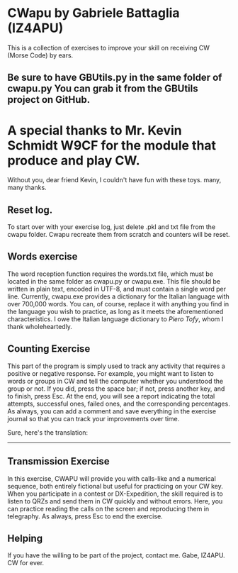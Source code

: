 # CWapu by Gabriele Battaglia (IZ4APU)
This is a collection of exercises to improve your skill on receiving CW (Morse Code) by ears.

## Be sure to have GBUtils.py in the same folder of cwapu.py You can grab it from the GBUtils project on GitHub.

# A special thanks to Mr. Kevin Schmidt W9CF for the module that produce and play CW.
Without you, dear friend Kevin, I couldn't have fun with these toys. many, many thanks.

## Reset log.
To start over with your exercise log, just delete .pkl and txt file from the cwapu folder. Cwapu recreate them from scratch and counters will be reset.

## Words exercise
The word reception function requires the words.txt file, which must be located in the same folder as cwapu.py or cwapu.exe. This file should be written in plain text, encoded in UTF-8, and must contain a single word per line. Currently, cwapu.exe provides a dictionary for the Italian language with over 700,000 words. 
You can, of course, replace it with anything you find in the language you wish to practice, as long as it meets the aforementioned characteristics. 
I owe the Italian language dictionary to *Piero Tofy*, whom I thank wholeheartedly.

## Counting Exercise
This part of the program is simply used to track any activity that requires a positive or negative response. For example, you might want to listen to words or groups in CW and tell the computer whether you understood the group or not. If you did, press the space bar; if not, press another key, and to finish, press Esc.
At the end, you will see a report indicating the total attempts, successful ones, failed ones, and the corresponding percentages.
As always, you can add a comment and save everything in the exercise journal so that you can track your improvements over time.

Sure, here's the translation:

---

## Transmission Exercise
In this exercise, CWAPU will provide you with calls-like and a numerical sequence, both entirely fictional but useful for practicing on your CW key.
When you participate in a contest or DX-Expedition, the skill required is to listen to QRZs and send them in CW quickly and without errors. Here, you can practice reading the calls on the screen and reproducing them in telegraphy.
As always, press Esc to end the exercise.

## Helping
If you have the willing to be part of the project, contact me.
Gabe, IZ4APU.
CW for ever.